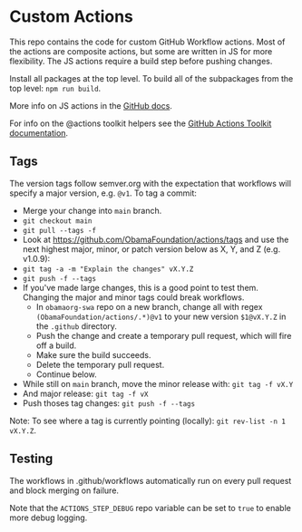 # Custom Actions

This repo contains the code for custom GitHub Workflow actions. Most of the actions are
composite actions, but some are written in JS for more flexibility. The JS actions require
a build step before pushing changes.

Install all packages at the top level. To build all of the subpackages from the top level: `npm run build`.

More info on JS actions in the
[GitHub docs](https://docs.github.com/en/actions/creating-actions/creating-a-javascript-action#commit-tag-and-push-your-action-to-github).

For info on the @actions toolkit helpers see the
[GitHub Actions Toolkit documentation](https://github.com/actions/toolkit).

## Tags

The version tags follow semver.org with the expectation that workflows will specify a major version,
e.g. `@v1`. To tag a commit:

* Merge your change into `main` branch.
* `git checkout main`
* `git pull --tags -f`
* Look at https://github.com/ObamaFoundation/actions/tags and use the next highest major, minor, or patch version below as X, Y, and Z (e.g. v1.0.9):
* `git tag -a -m "Explain the changes" vX.Y.Z`
* `git push -f --tags`
* If you've made large changes, this is a good point to test them. Changing the major and minor tags could break workflows.
  * In `obamaorg-swa` repo on a new branch, change all with regex `(ObamaFoundation/actions/.*)@v1` to your new version `$1@vX.Y.Z` in the `.github` directory.
  * Push the change and create a temporary pull request, which will fire off a build.
  * Make sure the build succeeds.
  * Delete the temporary pull request.
  * Continue below.
* While still on `main` branch, move the minor release with: `git tag -f vX.Y`
* And major release: `git tag -f vX`
* Push thoses tag changes: `git push -f --tags`

Note: To see where a tag is currently pointing (locally): `git rev-list -n 1 vX.Y.Z`.

## Testing

The workflows in .github/workflows automatically run on every pull request and block merging on
failure.

Note that the `ACTIONS_STEP_DEBUG` repo variable can be set to `true` to enable more debug
logging.
